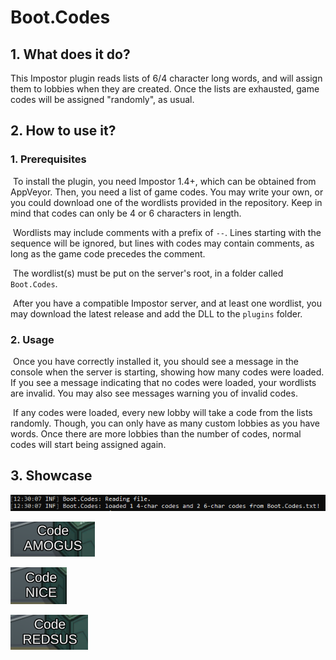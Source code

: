 # Boot.Codes

## 1. What does it do?

This Impostor plugin reads lists of 6/4 character long words, and will assign them to lobbies when they are created. Once the lists are exhausted, game codes will be assigned "randomly", as usual.

## 2. How to use it?

### 	1. Prerequisites

​	To install the plugin, you need Impostor 1.4+, which can be obtained from AppVeyor. Then, you 	need a list of game codes. You may write your own, or you could download one of the wordlists provided in the repository. Keep in mind that codes can only be 4 or 6 characters in length.

​	Wordlists may include comments with a prefix of `--`. Lines starting with the sequence will be ignored, but lines with codes may contain comments, as long as the game code precedes the comment.

​	The wordlist(s) must be put on the server's root, in a folder called `Boot.Codes`.

​	After you have a compatible Impostor server, and at least one wordlist, you may download the latest release and add the DLL to the `plugins` folder.

### 2. Usage

​	Once you have correctly installed it, you should see a message in the console when the server is starting, showing how many codes were loaded. If you see a message indicating that no codes were loaded, your wordlists are invalid. You may also see messages warning you of invalid codes.

​	If any codes were loaded, every new lobby will take a code from the lists randomly. Though, you can only have as many custom lobbies as you have words. Once there are more lobbies than the number of codes, normal codes will start being assigned again.

## 3. Showcase

![](readme-resources/console.png)

![](readme-resources/game0.png)

![](readme-resources/game1.png)

![](readme-resources/game2.png)